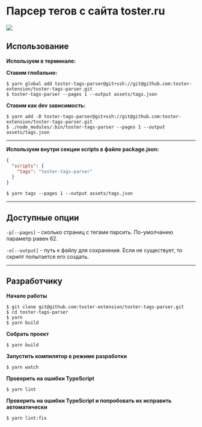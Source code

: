 # Парсер тегов с сайта toster.ru

![](https://img.shields.io/david/toster-extension/toster-tags-parser.svg)


## Использование

**Используем в терминале:**

**Ставим глобально:**

```shell
$ yarn global add toster-tags-parser@git+ssh://git@github.com:toster-extension/toster-tags-parser.git
$ toster-tags-parser --pages 1 --output assets/tags.json
```

**Ставим как dev зависимость:**

```shell
$ yarn add -D toster-tags-parser@git+ssh://git@github.com:toster-extension/toster-tags-parser.git
$ ./node_modules/.bin/toster-tags-parser --pages 1 --output assets/tags.json
```

- - -

**Используем внутри секции scripts в файле package.json:**

```json
{
  "scripts": {
    "tags": "toster-tags-parser"
  }
}
```

```shell
$ yarn tags --pages 1 --output assets/tags.json
```

- - -

## Доступные опции

`-p[--pages]` - сколько страниц с тегами парсить. По-умолчанию параметр равен 62.

`-o[--output]` - путь к файлу для сохранения. Если не существует, то скрипт попытается его создать.

- - -

## Разработчику

**Начало работы**

```shell
$ git clone git@github.com:toster-extension/toster-tags-parser.git
$ cd toster-tags-parser
$ yarn
$ yarn build
```

**Собрать проект**

```shell
$ yarn build
```

**Запустить компилятор в режиме разработки**

```shell
$ yarn watch
```

**Проверить на ошибки TypeScript**

```shell
$ yarn lint
```

**Проверить на ошибки TypeScript и попробовать их исправить автоматически**

```shell
$ yarn lint:fix
```
